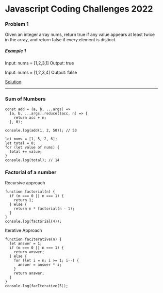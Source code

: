 # Javascript Coding Challenges 2022

### Problem 1

Given an integer array nums, return true if any value appears at least twice in the array, and return false if every element is distinct

##### Example 1

Input: nums = [1,2,3,1]
Output: true

Input: nums = [1,2,3,4]
Output: false

[Solution](https://github.com/AkshayKhot07/javascript-exercises-2022/blob/main/Solutions/001.js)

---

### Sum of Numbers

```
const add = (a, b, ...args) =>
  [a, b, ...args].reduce((acc, n) => {
    return acc + n;
  }, 0);

console.log(add(1, 2, 50)); // 53

let nums = [1, 5, 2, 6];
let total = 0;
for (let value of nums) {
  total += value;
}
console.log(total); // 14

```

### Factorial of a number

Recursive approach

```
function factorial(n) {
  if (n === 0 || n === 1) {
    return 1;
  } else {
    return n * factorial(n - 1);
  }
}
console.log(factorial(4));

```

Iterative Approach

```
function facIterative(n) {
  let answer = 1;
  if (n === 0 || n === 1) {
    return answer;
  } else {
    for (let i = n; i >= 1; i--) {
      answer = answer * i;
    }
    return answer;
  }
}
console.log(facIterative(5));

```
